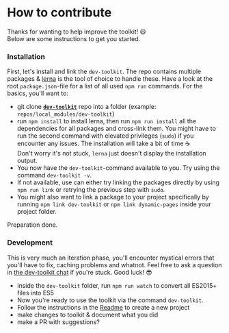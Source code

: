 # How to contribute
Thanks for wanting to help improve the toolkit! 😃
<br>Below are some instructions to get you started.

### Installation
First, let's install and link the `dev-toolkit`. The repo contains multiple packages & [lerna](https://github.com/lerna/lerna) is the tool of choice to handle these. Have a look at the root `package.json`-file for a list of all used `npm run` commands. For the basics, you'll want to:
- git clone [**`dev-toolkit`**](https://github.com/stoikerty/dev-toolkit) repo into a folder (example: `repos/local_modules/dev-toolkit`)
- run `npm install` to install lerna, then run `npm run install` all the dependencies for all packages and cross-link them. You might have to run the second command with elevated privileges (`sudo`) if you encounter any issues. The installation will take a bit of time ☕️ <br>Don't worry it's not stuck, `lerna` just doesn't display the installation output.
- You now have the `dev-toolkit`-command available to you. Try using the command `dev-toolkit -v`.
- If not available, use can either try linking the packages directly by using `npm run link` or retrying the previous step with `sudo`.
- You might also want to link a package to your project specifically by running `npm link dev-toolkit` or `npm link dynamic-pages` inside your project folder.

Preparation done.

### Development
This is very much an iteration phase, you'll encounter mystical errors that you'll have to fix, caching problems and whatnot. Feel free to ask a question in [the dev-toolkit chat](https://gitter.im/stoikerty/dev-toolkit) if you're stuck. Good luck! 😎
- inside the `dev-toolkit` folder, run `npm run watch` to convert all ES2015+ files into ES5
- Now you're ready to use the toolkit via the command `dev-toolkit`.
- Follow the instructions in the [Readme](/Readme.md) to create a new project
- make changes to toolkit & document what you did
- make a PR with suggestions?
